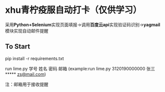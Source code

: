# xhu青柠疫服自动打卡（仅供学习）
采用**Python+Selenium**实现页面填报->调用**百度云api**实现验证码识别->**yagmail**模块实现自动邮件提醒

## To Start
pip install -r requirements.txt

run lime.py 学号 姓名 密码 邮箱  (example:run lime.py 3120190000000 张三 ***** zs@mail.com)

注：邮箱用于接收提醒
